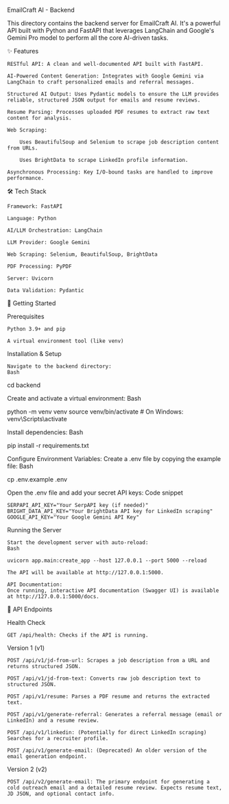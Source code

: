 EmailCraft AI - Backend

This directory contains the backend server for EmailCraft AI. It's a powerful API built with Python and FastAPI that leverages LangChain and Google's Gemini Pro model to perform all the core AI-driven tasks.

✨ Features

    RESTful API: A clean and well-documented API built with FastAPI.

    AI-Powered Content Generation: Integrates with Google Gemini via LangChain to craft personalized emails and referral messages.

    Structured AI Output: Uses Pydantic models to ensure the LLM provides reliable, structured JSON output for emails and resume reviews.

    Resume Parsing: Processes uploaded PDF resumes to extract raw text content for analysis.

    Web Scraping:

        Uses BeautifulSoup and Selenium to scrape job description content from URLs.

        Uses BrightData to scrape LinkedIn profile information.

    Asynchronous Processing: Key I/O-bound tasks are handled to improve performance.

🛠️ Tech Stack

    Framework: FastAPI

    Language: Python

    AI/LLM Orchestration: LangChain

    LLM Provider: Google Gemini

    Web Scraping: Selenium, BeautifulSoup, BrightData

    PDF Processing: PyPDF

    Server: Uvicorn

    Data Validation: Pydantic

🚀 Getting Started

Prerequisites

    Python 3.9+ and pip

    A virtual environment tool (like venv)

Installation & Setup

    Navigate to the backend directory:
    Bash

cd backend

Create and activate a virtual environment:
Bash

python -m venv venv
source venv/bin/activate  # On Windows: venv\Scripts\activate

Install dependencies:
Bash

pip install -r requirements.txt

Configure Environment Variables:
Create a .env file by copying the example file:
Bash

cp .env.example .env

Open the .env file and add your secret API keys:
Code snippet

    SERPAPI_API_KEY="Your SerpAPI key (if needed)"
    BRIGHT_DATA_API_KEY="Your BrightData API key for LinkedIn scraping"
    GOOGLE_API_KEY="Your Google Gemini API Key"

Running the Server

    Start the development server with auto-reload:
    Bash

    uvicorn app.main:create_app --host 127.0.0.1 --port 5000 --reload

    The API will be available at http://127.0.0.1:5000.

    API Documentation:
    Once running, interactive API documentation (Swagger UI) is available at http://127.0.0.1:5000/docs.

📁 API Endpoints

Health Check

    GET /api/health: Checks if the API is running.

Version 1 (v1)

    POST /api/v1/jd-from-url: Scrapes a job description from a URL and returns structured JSON.

    POST /api/v1/jd-from-text: Converts raw job description text to structured JSON.

    POST /api/v1/resume: Parses a PDF resume and returns the extracted text.

    POST /api/v1/generate-referral: Generates a referral message (email or LinkedIn) and a resume review.

    POST /api/v1/linkedin: (Potentially for direct LinkedIn scraping) Searches for a recruiter profile.

    POST /api/v1/generate-email: (Deprecated) An older version of the email generation endpoint.

Version 2 (v2)

    POST /api/v2/generate-email: The primary endpoint for generating a cold outreach email and a detailed resume review. Expects resume text, JD JSON, and optional contact info.